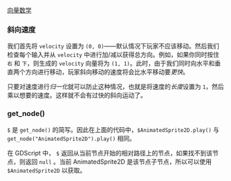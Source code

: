 [向量数学](https://www.bookstack.cn/read/godot-4.2-zh/0888ce4abd971f62.md#doc-vector-math)

### 斜向速度

我们首先将 `velocity` 设置为 `(0, 0)`——默认情况下玩家不应该移动。然后我们检查每个输入并从 `velocity` 中进行加/减以获得总方向。例如，如果你同时按住 `右` 和 `下`，则生成的 `velocity` 向量将为 `(1, 1)`。此时，由于我们同时向水平和垂直两个方向进行移动，玩家斜向移动的速度将会比水平移动要*更快*。

只要对速度进行*归一化*就可以防止这种情况，也就是将速度的*长度*设置为 `1`，然后乘以想要的速度。这样就不会有过快的斜向运动了。

### get_node()

`$` 是 `get_node()` 的简写。因此在上面的代码中，`$AnimatedSprite2D.play()` 与 `get_node("AnimatedSprite2D").play()` 相同。

在 GDScript 中， `$` 返回从当前节点开始的相对路径上的节点，如果找不到该节点，则返回 `null` 。当前 AnimatedSprite2D 是该节点子节点，所以可以使用 `$AnimatedSprite2D` 以获取。